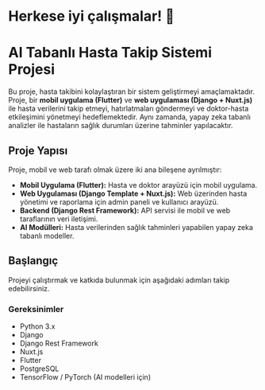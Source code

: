 # Herkese iyi çalışmalar! 🙌



# AI Tabanlı Hasta Takip Sistemi Projesi

Bu proje, hasta takibini kolaylaştıran bir sistem geliştirmeyi amaçlamaktadır. Proje, bir **mobil uygulama (Flutter)** ve **web uygulaması (Django + Nuxt.js)** ile hasta verilerini takip etmeyi, hatırlatmaları göndermeyi ve doktor-hasta etkileşimini yönetmeyi hedeflemektedir. Aynı zamanda, yapay zeka tabanlı analizler ile hastaların sağlık durumları üzerine tahminler yapılacaktır.

## Proje Yapısı

Proje, mobil ve web tarafı olmak üzere iki ana bileşene ayrılmıştır:

- **Mobil Uygulama (Flutter):** Hasta ve doktor arayüzü için mobil uygulama.
- **Web Uygulaması (Django Template + Nuxt.js):** Web üzerinden hasta yönetimi ve raporlama için admin paneli ve kullanıcı arayüzü.
- **Backend (Django Rest Framework):** API servisi ile mobil ve web taraflarının veri iletişimi.
- **AI Modülleri:** Hasta verilerinden sağlık tahminleri yapabilen yapay zeka tabanlı modeller.

## Başlangıç

Projeyi çalıştırmak ve katkıda bulunmak için aşağıdaki adımları takip edebilirsiniz.

### Gereksinimler

- Python 3.x
- Django
- Django Rest Framework
- Nuxt.js
- Flutter
- PostgreSQL
- TensorFlow / PyTorch (AI modelleri için)

